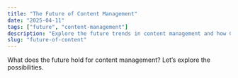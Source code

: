 ```yaml
---
title: "The Future of Content Management"
date: "2025-04-11"
tags: ["future", "content-management"]
description: "Explore the future trends in content management and how ContentKit fits in."
slug: "future-of-content"
---
```


What does the future hold for content management? Let’s explore the possibilities.
